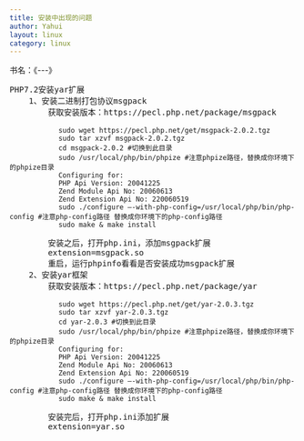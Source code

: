 ```yaml
---
title: 安装中出现的问题
author: Yahui
layout: linux
category: linux
---
```


书名：《---》

<pre style="text-align: left;">
PHP7.2安装yar扩展
    1、安装二进制打包协议msgpack
        获取安装版本：https://pecl.php.net/package/msgpack
        <code>
            sudo wget https://pecl.php.net/get/msgpack-2.0.2.tgz 
            sudo tar xzvf msgpack-2.0.2.tgz 
            cd msgpack-2.0.2 #切换到此目录
            sudo /usr/local/php/bin/phpize #注意phpize路径，替换成你环境下的phpize目录
            Configuring for:
            PHP Api Version: 20041225
            Zend Module Api No: 20060613
            Zend Extension Api No: 220060519
            sudo ./configure –-with-php-config=/usr/local/php/bin/php-config #注意php-config路径 替换成你环境下的php-config路径
            sudo make & make install
         </code>
        安装之后，打开php.ini，添加msgpack扩展
        extension=msgpack.so
        重启，运行phpinfo看看是否安装成功msgpack扩展
    2、安装yar框架
        获取安装版本：https://pecl.php.net/package/yar
        <code>
            sudo wget https://pecl.php.net/get/yar-2.0.3.tgz
            sudo tar xzvf yar-2.0.3.tgz 
            cd yar-2.0.3 #切换到此目录
            sudo /usr/local/php/bin/phpize #注意phpize路径，替换成你环境下的phpize目录
            Configuring for:
            PHP Api Version: 20041225
            Zend Module Api No: 20060613
            Zend Extension Api No: 220060519
            sudo ./configure –-with-php-config=/usr/local/php/bin/php-config #注意php-config路径 替换成你环境下的php-config路径
            sudo make & make install
        </code>
        安装完后，打开php.ini添加扩展
        extension=yar.so
</pre>